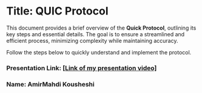 # Title:  QUIC Protocol

This document provides a brief overview of the **Quick Protocol**, outlining its key steps and essential details. The goal is to ensure a streamlined and efficient process, minimizing complexity while maintaining accuracy.  

Follow the steps below to quickly understand and implement the protocol.

### Presentation Link: [[Link of my presentation video]](https://www.youtube.com/watch?v=S1s5kOWtNAY)
### Name: AmirMahdi Kousheshi
